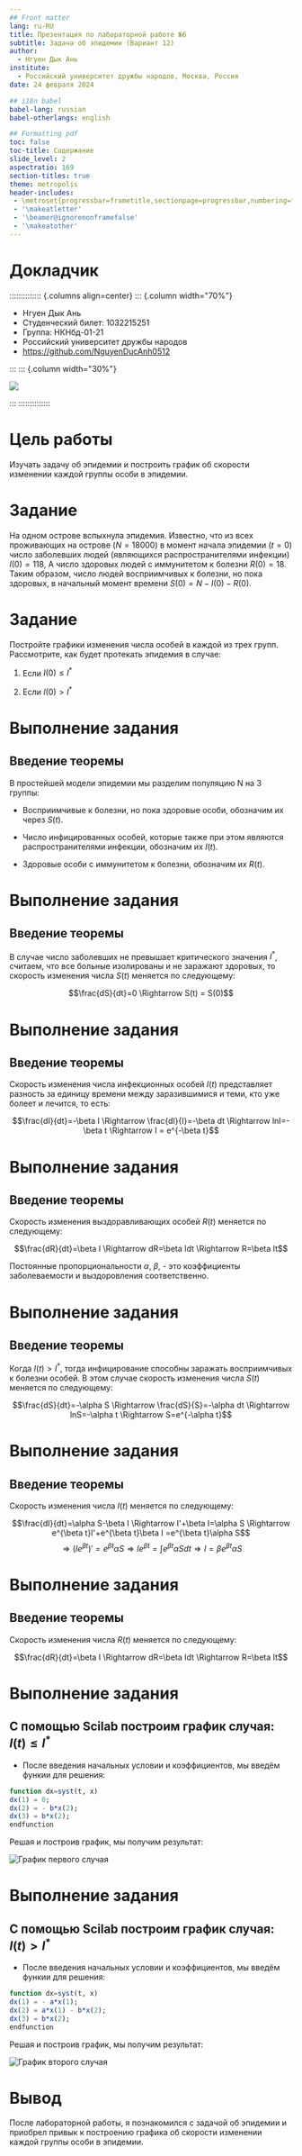 ```yaml
---
## Front matter
lang: ru-RU
title: Презентация по лабораторной работе №6
subtitle: Задача об эпидемии (Вариант 12)
author:
  - Нгуен Дык Ань
institute:
  - Российский университет дружбы народов, Москва, Россия
date: 24 февраля 2024

## i18n babel
babel-lang: russian
babel-otherlangs: english

## Formatting pdf
toc: false
toc-title: Содержание
slide_level: 2
aspectratio: 169
section-titles: true
theme: metropolis
header-includes:
 - \metroset{progressbar=frametitle,sectionpage=progressbar,numbering=fraction}
 - '\makeatletter'
 - '\beamer@ignorenonframefalse'
 - '\makeatother'
---
```


# Докладчик

:::::::::::::: {.columns align=center}
::: {.column width="70%"}

  * Нгуен Дык Ань
  * Студенческий билет: 1032215251
  * Группа: НКНбд-01-21
  * Российский университет дружбы народов
  * <https://github.com/NguyenDucAnh0512>

:::
::: {.column width="30%"}

![](https://drive.google.com/uc?id=11Y4Td4A-5Y6xtoE88lvJLn0uziw5GhbB)

:::
::::::::::::::

# Цель работы

Изучать задачу об эпидемии и построить график об скорости изменении каждой группы особи в эпидемии.

# Задание

На одном острове вспыхнула эпидемия. Известно, что из всех проживающих на острове $(N=18 000)$ в момент начала эпидемии $(t=0)$ число заболевших людей (являющихся распространителями инфекции) $I(0)=118$, А число здоровых людей с иммунитетом к болезни $R(0)=18$. Таким образом, число людей восприимчивых к болезни, но пока здоровых, в начальный момент времени $S(0)=N-I(0)-R(0)$.

# Задание

Постройте графики изменения числа особей в каждой из трех групп. Рассмотрите, как будет протекать эпидемия в случае:

1. Если $I(0) \le I^*$

2. Если $I(0) > I^*$

# Выполнение задания
## Введение теоремы

В простейшей модели эпидемии мы разделим популяцию N на 3 группы:

* Восприимчивые к болезни, но пока здоровые особи, обозначим их через $S(t)$.

* Число инфицированных особей, которые также при этом являются распространителями инфекции, обозначим их $I(t)$.

* Здоровые особи с иммунитетом к болезни, обозначим их $R(t)$.

# Выполнение задания
## Введение теоремы

В случае число заболевших не превышает критического значения $I^*$, считаем, что все больные изолированы и не заражают здоровых, то скорость изменения числа $S(t)$ меняется по следующему:

$$\frac{dS}{dt}=0 \Rightarrow S(t) = S(0)$$

# Выполнение задания
## Введение теоремы

Скорость изменения числа инфекционных особей $I(t)$ представляет разность за единицу времени между заразившимися и теми, кто уже болеет и лечится, то есть:

$$\frac{dI}{dt}=-\beta I \Rightarrow \frac{dI}{I}=-\beta dt \Rightarrow lnI=-\beta t \Rightarrow I = e^{-\beta t}$$

# Выполнение задания
## Введение теоремы

Скорость изменения выздоравливающих особей $R(t)$ меняется по следующему:

$$\frac{dR}{dt}=\beta I \Rightarrow dR=\beta Idt \Rightarrow R=\beta It$$

Постоянные пропорциональности $\alpha$, $\beta$, - это коэффициенты заболеваемости и выздоровления соответственно.

# Выполнение задания
## Введение теоремы

Когда $I(t)>I^*$, тогда инфицирование способны заражать восприимчивых к болезни особей. В этом случае скорость изменения числа $S(t)$ меняется по следующему:

$$\frac{dS}{dt}=-\alpha S \Rightarrow \frac{dS}{S}=-\alpha dt \Rightarrow lnS=-\alpha t \Rightarrow S=e^{-\alpha t}$$

# Выполнение задания
## Введение теоремы

Скорость изменения числа $I(t)$ меняется по следующему:

$$\frac{dI}{dt}=\alpha S-\beta I \Rightarrow I'+\beta I=\alpha S \Rightarrow e^{\beta t}I'+e^{\beta t}\beta I =e^{\beta t}\alpha S$$
$$\Rightarrow (Ie^{\beta t})'=e^{\beta t}\alpha S \Rightarrow Ie^{\beta t}=\int e^{\beta t}\alpha Sdt \Rightarrow I=\beta e^{\beta t}\alpha S $$

# Выполнение задания
## Введение теоремы

Скорость изменения числа $R(t)$ меняется по следующему:

$$\frac{dR}{dt}=\beta I \Rightarrow dR=\beta Idt \Rightarrow R=\beta It$$

# Выполнение задания
## С помощью Scilab построим график случая: $I(t) \le I^*$

* После введения начальных условии и коэффициентов, мы введём функии для решения:

``` Julia
function dx=syst(t, x)
dx(1) = 0;
dx(2) = - b*x(2);
dx(3) = b*x(2);
endfunction
```

Решая и построив график, мы получим результат:

![График первого случая](https://drive.google.com/uc?id=1MSVm5J_DsSeQpVKlANBBEQX--CFtRlYL)

# Выполнение задания
## С помощью Scilab построим график случая: $I(t) > I^*$

* После введения начальных условии и коэффициентов, мы введём функии для решения:

``` Julia
function dx=syst(t, x)
dx(1) = - a*x(1);
dx(2) = a*x(1) - b*x(2);
dx(3) = b*x(2);
endfunction
```

Решая и построив график, мы получим результат:

![График второго случая](https://drive.google.com/uc?id=1E7dprgGzdq_i6NJKBuDhvQj1dzniacKR)

# Вывод

После лабораторной работы, я познакомился с задачой об эпидемии и приобрел привык к построению графика об скорости изменении каждой группы особи в эпидемии.